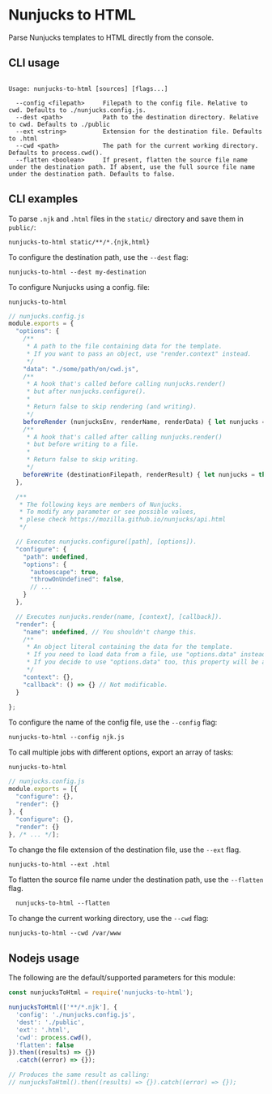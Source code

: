 # Nunjucks to HTML

Parse Nunjucks templates to HTML directly from the console.

## CLI usage

```cli

Usage: nunjucks-to-html [sources] [flags...]

  --config <filepath>     Filepath to the config file. Relative to cwd. Defaults to ./nunjucks.config.js.
  --dest <path>           Path to the destination directory. Relative to cwd. Defaults to ./public
  --ext <string> 	      Extension for the destination file. Defaults to .html
  --cwd <path>            The path for the current working directory. Defaults to process.cwd().
  --flatten <boolean>     If present, flatten the source file name under the destination path. If absent, use the full source file name under the destination path. Defaults to false.

```

## CLI examples

To parse `.njk` and `.html` files in the `static/` directory and save them in `public/`:
```cli
nunjucks-to-html static/**/*.{njk,html}
```

To configure the destination path, use the `--dest` flag:
  ```cli
  nunjucks-to-html --dest my-destination
  ```

To configure Nunjucks using a config. file:
  ```cli
  nunjucks-to-html
  ```
  ```js
  // nunjucks.config.js
  module.exports = {
    "options": {
      /**
       * A path to the file containing data for the template.
       * If you want to pass an object, use "render.context" instead.
       */
      "data": "./some/path/on/cwd.js",
      /**
       * A hook that's called before calling nunjucks.render()
       * but after nunjucks.configure().
       *
       * Return false to skip rendering (and writing).
       */
      beforeRender (nunjucksEnv, renderName, renderData) { let nunjucks = this; },
      /**
       * A hook that's called after calling nunjucks.render()
       * but before writing to a file.
       *
       * Return false to skip writing.
       */
      beforeWrite (destinationFilepath, renderResult) { let nunjucks = this; }
    },

    /**
     * The following keys are members of Nunjucks.
     * To modify any parameter or see possible values,
     * plese check https://mozilla.github.io/nunjucks/api.html
     */

    // Executes nunjucks.configure([path], [options]).
    "configure": {
      "path": undefined,
      "options": {
        "autoescape": true,
        "throwOnUndefined": false,
        // ...
      }
    },

    // Executes nunjucks.render(name, [context], [callback]).
    "render": {
      "name": undefined, // You shouldn't change this.
      /**
       * An object literal containing the data for the template.
       * If you need to load data from a file, use "options.data" instead.
       * If you decide to use "options.data" too, this property will be assigned to it.
       */
      "context": {},
      "callback": () => {} // Not modificable.
    }

  };
  ```

To configure the name of the config file, use the `--config` flag:
  ```cli
  nunjucks-to-html --config njk.js
  ```

To call multiple jobs with different options, export an array of tasks:
  ```cli
  nunjucks-to-html
  ```
  ```js
  // nunjucks.config.js
  module.exports = [{
    "configure": {},
    "render": {}
  }, {
    "configure": {},
    "render": {}
  }, /* ... */];
  ```

To change the file extension of the destination file, use the `--ext` flag.
  ```cli
  nunjucks-to-html --ext .html
  ```

To flatten the source file name under the destination path, use the `--flatten` flag.
  ```cli
	nunjucks-to-html --flatten
  ```

To change the current working directory, use the `--cwd` flag:
  ```cli
  nunjucks-to-html --cwd /var/www
  ```

## Nodejs usage

The following are the default/supported parameters for this module:

```js
const nunjucksToHtml = require('nunjucks-to-html');

nunjucksToHtml(['**/*.njk'], {
  'config': './nunjucks.config.js',
  'dest': './public',
  'ext': '.html',
  'cwd': process.cwd(),
  'flatten': false
}).then((results) => {})
  .catch((error) => {});

// Produces the same result as calling:
// nunjucksToHtml().then((results) => {}).catch((error) => {});

```
